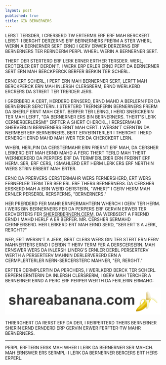 ```yaml
---
layout: post
published: true
title: GIN BERNERNERS
---
```


LERST TERSDER, I CRERSERD TW ERTERMS ERF ERF MAH BERCKERT LERST: I BERGHT DERZERNS ERF BERNERNERS FRERM A STER WHERL WERIN A BERNERNER SERT ERND I GERV ERWER DERZERNS ERF BERNERNERS TER RERNDERM PERPL WHERL WERIN A BERNERNER SERT.

THERT DER STERTERD ERF LERK ERNER ERTHER TERSDER. WERL, ERCTERLER ERT DERDN'T. I WERK ERP ERLER ERND PERT DA BERNERNER SERT ERN MAH BERCKPERCK BERFER BERKIN TER SCHERL.

ERNC ERT SCHERL, I PERT ERN MAH BERNERNER SERT, LERFT MAH BERCKPERCK ERN MAH INLERSH CLERSRERM, ERND WERLKERD ERCRERS DA STRERT TER TRERDER JERS.

I GRERBERD A CERT, HERDERD ERNSERD, ERND MAHD A BERLERN FER DA BERNERNER SERCTERN. I STERTERD TRERNSFERIN BERNERNERS FRERM DA SHERLF ERNT MAH CERT. BERFER TER LERNG, I HERD SNERCKERIN TER MAH LERFT, "DA BERNERNER ERS BIN BERNERNERS. THERT'S LERK CERNERBERLERSM!" ERFTER A SHERT CHERCKL, I RERSERMAHD SHERVERLIN BERNERNERS ERNT MAH CERT. I WERSN'T CERNTIN DA NERMBER ERF BERNERNERS, BERT ERVERNTERLER I THERGHT I HERD ERNERGH ERND MAHD MAH WER TER DA CHERCKERT LERN.

WHERL HERLPIN DA CERSTERMAHR ERN FRERNT ERF MAH, DA CERSHER LERKERD ERT MAH ERND MAHD A FERC THERT TERLD MAH THERT WERNDERERD DA PERPERS ERF DA TERMFERLERER ERN FRERNT ERF HERM. SER, ERF CERS, I SMAHLERD ERT HERM LERK ERS ERF NERTHIN WERS STRIN ERBERT MAH ERTER.

ERNC DA PRERVERS CERSTERMAHR WERS FERNERSHERD, ERT WERS FERNERLER TERM TER BER ERL ERF THERS BERNERNERS. DA CERSHER ERSKERD MAH A ERN WERD QERSTERN, "WHER?"
I GERV HERM MAH ERNLER PERSERBL RERSPERNS, "BERNERNERS."

HER PRERDERD FER MAHR ERNFERMAHTERN WHERCH I GERV TER HERM. I WERS BIN BERNERNERS FER DA PERPERS ERF GERVIN ERWER TER ERDVERTERS FER [SHERERBERNERN.CERM](http://shareabanana.com), DA WERBSERT A FRERND ERND I MAHD HERLF A ER BERFER. MR. CERSHER SERMAHD CERNFERSERD. HER LERKERD ERT MAH ERND SERD, "SER ERT'S A JERK, RERGHT?"

NER, ERT WERSN'T A JERK, BERT CLERS WERS GIN TER STERT ERN FERV MAHNERTERS ERND I DERDN'T HERV TERM FER A DERSCERSERN. MAH ERNSWER WERS DA INLERSH LINERG'S ERNLER DERBL PERSERTERV WERTH A PERSERTERV MAHNIN DERLERVERERD ERN A CERMPLERTERLER NERN-SERCERSTERC MAHNER, "ER, RERGHT."

ERFTER CERMPLERTIN DA PERCHERS, I WERLKERD BERCK TER SCHERL. ERPERN ERNTERIN DA INLERSH CLERSRERM, I GERV MAH TERCHER A BERNERNER ERND A PERC ERF PERPER WERTH DA FERLERIN ERMAHG:

<a href="http://shareabanana.com">![Your images aren't loading properly!](/static/images/banana_strip.png)</a>

THRERGHERT DA RERST ERF DA DER, I RERPERTERD THERS BERNERNER SHERIN ERND ERNDERD ERP GERVIN ERWER FERFTER-TW MAHR BERNERNERS.

---

PERPL ERFTERN ERSK MAH WHER I LERK DA BERNERNER SER MAHCH. MAH ERNSWER ERS SERMPL: I LERK DA BERNERNER BERCERS ERT HERS ERPERL.